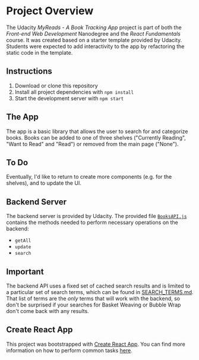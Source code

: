# Project Overview

The Udacity *MyReads - A Book Tracking App* project is part of both the *Front-end Web Development* Nanodegree and the *React Fundamentals* course. It was created based on a starter template provided by Udacity. Students were expected to add interactivity to the app by refactoring the static code in the template.

## Instructions

1. Download or clone this repository
2. Install all project dependencies with `npm install`
3. Start the development server with `npm start`

## The App

The app is a basic library that allows the user to search for and categorize books. Books can be added to one of three shelves ("Currently Reading", "Want to Read" and "Read") or removed from the main page ("None").

## To Do

Eventually, I'd like to return to create more components (e.g. for the shelves), and to update the UI.

## Backend Server

The backend server is provided by Udacity. The provided file [`BooksAPI.js`](src/BooksAPI.js) contains the methods needed to perform necessary operations on the backend:

* `getAll`
* `update`
* `search`

## Important
The backend API uses a fixed set of cached search results and is limited to a particular set of search terms, which can be found in [SEARCH_TERMS.md](SEARCH_TERMS.md). That list of terms are the _only_ terms that will work with the backend, so don't be surprised if your searches for Basket Weaving or Bubble Wrap don't come back with any results.

## Create React App
This project was bootstrapped with [Create React App](https://github.com/facebookincubator/create-react-app). You can find more information on how to perform common tasks [here](https://github.com/facebookincubator/create-react-app/blob/master/packages/react-scripts/template/README.md).
